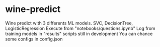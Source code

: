 # wine-predict
Wine predict with 3 differents ML models. SVC, DecisionTree, LogisticRegression
Execute from "notebooks/questions.ipynb"
Log from training models in "results"
scripts still in development
You can chance some configs in config.json